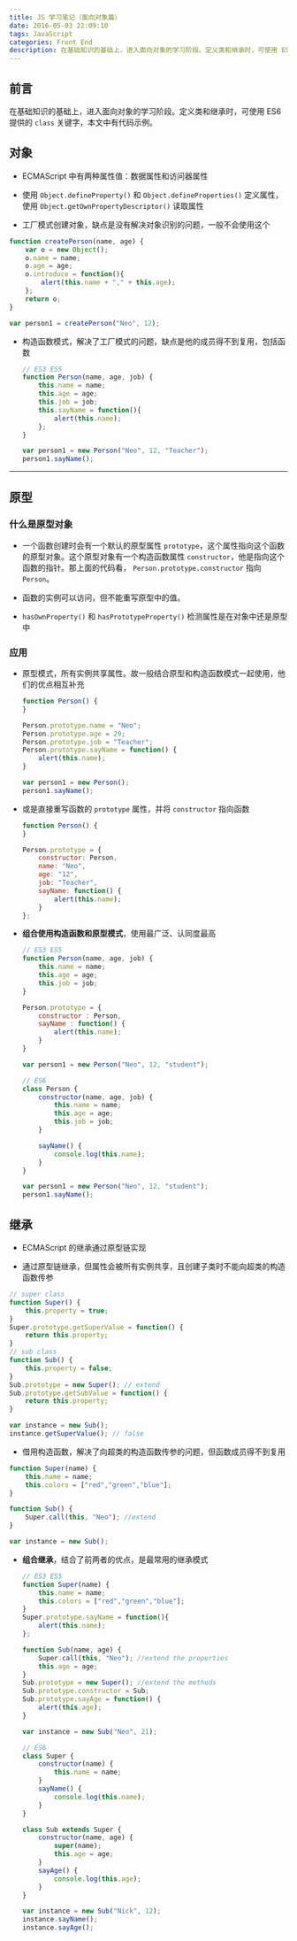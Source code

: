 ```yaml
---
title: JS 学习笔记（面向对象篇）
date: 2016-05-03 22:09:10
tags: JavaScript
categories: Front End
description: 在基础知识的基础上，进入面向对象的学习阶段。定义类和继承时，可使用 ES6 提供的 `class` 关键字，本文中有代码示例。
---
```


## 前言

在基础知识的基础上，进入面向对象的学习阶段。定义类和继承时，可使用 ES6 提供的 `class` 关键字，本文中有代码示例。

## 对象

- ECMAScript 中有两种属性值：数据属性和访问器属性
<!-- more -->
- 使用 `Object.defineProperty()` 和 `Object.defineProperties()` 定义属性，使用 `Object.getOwnPropertyDescriptor()` 读取属性

- 工厂模式创建对象，缺点是没有解决对象识别的问题，一般不会使用这个
``` js
function createPerson(name, age) {
	var o = new Object();
	o.name = name;
	o.age = age;
	o.introduce = function(){
		alert(this.name + "," + this.age);
	};
	return o;
}

var person1 = createPerson("Neo", 12);
```

- 构造函数模式，解决了工厂模式的问题，缺点是他的成员得不到复用，包括函数
	``` js
	// ES3 ES5
	function Person(name, age, job) {
		this.name = name;
		this.age = age;
		this.job = job;
		this.sayName = function(){
			alert(this.name);
		};
	}

	var person1 = new Person("Neo", 12, "Teacher");
	person1.sayName();
	```

***

## 原型

### 什么是原型对象

- 一个函数创建时会有一个默认的原型属性 `prototype`，这个属性指向这个函数的原型对象。这个原型对象有一个构造函数属性 `constructor`，他是指向这个函数的指针。那上面的代码看， `Person.prototype.constructor` 指向 `Person`。

- 函数的实例可以访问，但不能重写原型中的值。

- `hasOwnProperty()` 和 `hasPrototypeProperty()` 检测属性是在对象中还是原型中

### 应用

- 原型模式，所有实例共享属性。故一般结合原型和构造函数模式一起使用，他们的优点相互补充
	``` js
	function Person() {
	}

	Person.prototype.name = "Neo";
	Person.prototype.age = 29;
	Person.prototype.job = "Teacher";
	Person.prototype.sayName = function() {
		alert(this.name);
	}

	var person1 = new Person();
	person1.sayName();
	```

- 或是直接重写函数的 `prototype` 属性，并将 `constructor` 指向函数
	``` js
	function Person() {
	}

	Person.prototype = {
		constructor: Person,
		name: "Neo",
		age: "12",
		job: "Teacher",
		sayName: function() {
			alert(this.name);
		}
	};
	```

- **组合使用构造函数和原型模式**，使用最广泛、认同度最高
	``` js
	// ES3 ES5
	function Person(name, age, job) {
		this.name = name;
		this.age = age;
		this.job = job;
	}

	Person.prototype = {
		constructor : Person,
		sayName : function() {
			alert(this.name);
		}
	}

	var person1 = new Person("Neo", 12, "student");
	```

	``` js
	// ES6
	class Person {
		constructor(name, age, job) {
			this.name = name;
			this.age = age;
			this.job = job;
		}

		sayName() {
			console.log(this.name);
		}
	}

	var person1 = new Person("Neo", 12, "student");
	person1.sayName();
	```

## 继承

- ECMAScript 的继承通过原型链实现

- 通过原型链继承，但属性会被所有实例共享，且创建子类时不能向超类的构造函数传参
``` js
// super class
function Super() {
	this.property = true;
}
Super.prototype.getSuperValue = function() {
	return this.property;
}
// sub class
function Sub() {
	this.property = false;
}
Sub.prototype = new Super(); // extend
Sub.prototype.getSubValue = function() {
	return this.property;
}

var instance = new Sub();
instance.getSuperValue(); // false
```

- 借用构造函数，解决了向超类的构造函数传参的问题，但函数成员得不到复用
``` js
function Super(name) {
	this.name = name;
	this.colors = ["red","green","blue"];
}

function Sub() {
	Super.call(this, "Neo"); //extend
}

var instance = new Sub();
```

- **组合继承**，结合了前两者的优点，是最常用的继承模式
	``` js
	// ES3 ES5
	function Super(name) {
		this.name = name;
		this.colors = ["red","green","blue"];
	}
	Super.prototype.sayName = function(){
		alert(this.name);
	};

	function Sub(name, age) {
		Super.call(this, "Neo"); //extend the properties
		this.age = age;
	}
	Sub.prototype = new Super(); //extend the methods
	Sub.prototype.constructor = Sub;
	Sub.prototype.sayAge = function() {
		alert(this.age);
	}

	var instance = new Sub("Neo", 21);
	```

	``` js
	// ES6
	class Super {
		constructor(name) {
			this.name = name;
		}
		sayName() {
			console.log(this.name);
		}
	}

	class Sub extends Super {
		constructor(name, age) {
			super(name);
			this.age = age;
		}
		sayAge() {
			console.log(this.age);
		}
	}

	var instance = new Sub("Nick", 12);
	instance.sayName();
	instance.sayAge();
	```
